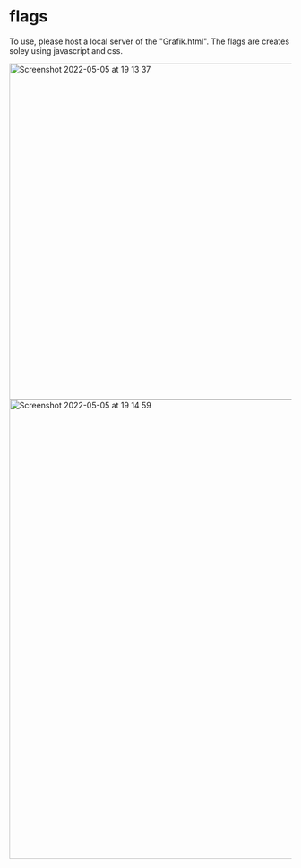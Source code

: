 # flags

To use, please host a local server of the "Grafik.html".
The flags are creates soley using javascript and css.




<img width="600" alt="Screenshot 2022-05-05 at 19 13 37" src="https://user-images.githubusercontent.com/67868873/166977069-fa191bcd-8309-4c22-a016-fec65162fd20.png">

<img width="821" alt="Screenshot 2022-05-05 at 19 14 59" src="https://user-images.githubusercontent.com/67868873/166977195-e11a8a0c-9bfc-477c-a670-201b7e26d057.png">
